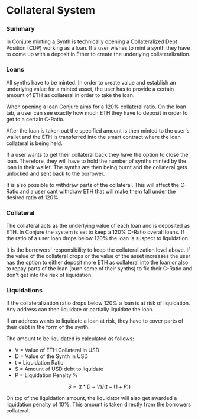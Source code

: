 # Collateral System

### Summary

In Conjure minting a Synth is technically opening a Collateralized Dept Position \(CDP\) working as a loan. If a user wishes to mint a synth they have to come up with a deposit in Ether to create the underlying collateralization. 

### Loans

All synths have to be minted. In order to create value and establish an underlying value for a minted asset, the user has to provide a certain amount of ETH as collateral in order to take the loan. 

When opening a loan Conjure aims for a 120% collateral ratio. On the loan tab, a user can see exactly how much ETH they have to deposit in order to get to a certain C-Ratio.  

After the loan is taken out the specified amount is then minted to the user's wallet and the ETH is transferred into the smart contract where the loan collateral is being held.

If a user wants to get their collateral back they have the option to close the loan. Therefore, they will have to hold the number of synths minted by the loan in their wallet. The synths are then being burnt and the collateral gets unlocked and sent back to the borrower. 

It is also possible to withdraw parts of the collateral. This will affect the C-Ratio and a user cant withdraw ETH that will make them fall under the desired ratio of 120%.

### Collateral

The collateral acts as the underlying value of each loan and is deposited as ETH. In Conjure the system is set to keep a 120% C-Ratio overall loans. If the ratio of a user loan drops below 120% the loan is suspect to liquidation.

It is the borrowers' responsibility to keep the collateralization level above. If the value of the collateral drops or the value of the asset increases the user has the option to either deposit more ETH as collateral into the loan or also to repay parts of the loan \(burn some of their synths\) to fix their C-Ratio and don't get into the risk of liquidation.

### Liquidations

If the collateralization ratio drops below 120% a loan is at risk of liquidation. Any address can then liquidate or partially liquidate the loan.

If an address wants to liquidate a loan at risk, they have to cover parts of their debt in the form of the synth.

The amount to be liquidated is calculated as follows:

* V = Value of ETH Collateral in USD
* D = Value of the Synth in USD
* t = Liquidation Ratio
* S = Amount of USD debt to liquidate
* P = Liquidation Penalty %

$$
S = (t* D -V) / ( t- (1+P))
$$

On top of the liquidation amount, the liquidator will also get awarded a liquidation penalty of 10%. This amount is taken directly from the borrowers collateral.

